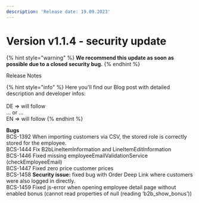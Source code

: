```yaml
---
description: 'Release date: 19.09.2023'
---
```


# Version v1.1.4 - security update



{% hint style="warning" %}
**We recommend this update as soon as possible due to a closed security bug.**
{% endhint %}

Release Notes

{% hint style="info" %}
Here you'll find our Blog post with detailed description and developer infos: \
\
DE => will follow\
... or ... \
EN => will follow
{% endhint %}



**Bugs**\
BCS-1392 When importing customers via CSV, the stored role is correctly stored for the employee.\
BCS-1444 Fix B2bLineItemInformation and LineItemEditInformation\
BCS-1446 Fixed missing employeeEmailValidationService (checkEmployeeEmail)\
BCS-1447 Fixed zero price customer prices\
BCS-1458 **Security issue:** fixed bug with Order Deep Link where customers were also logged in directly.\
BCS-1459 Fixed js-error when opening employee detail page without enabled bonus (cannot read properties of null (reading ‘b2b\_show\_bonus’))



